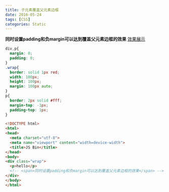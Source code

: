 ```yaml
---
title: 子元素覆盖父元素边框
date: 2016-05-24
tags: [CSS]
categories: Static
---
```


**同时设置padding和负margin可以达到覆盖父元素边框的效果**
[效果展示](https://jsbin.com/baxunu/5/edit?html,css,output)
```css
div,p{
  margin: 0;
  padding: 0;
}
.wrap{
  border: solid 1px red;
  width: 100px;
  height: 100px;
  margin: 100px auto;
}
p{
  border: 2px solid #fff;
  margin-top: -1px;
  padding-top: 1px;
}
```

```html
<!DOCTYPE html>
<html>
<head>
  <meta charset="utf-8">
  <meta name="viewport" content="width=device-width">
  <title>JS Bin</title>
</head>
<body>
<div class="wrap">
  <p>hello</p>
  <!-- <span>同时设置padding和负margin可以达到覆盖父元素边框的效果</span> -->
</div>
</body>
</html>
```